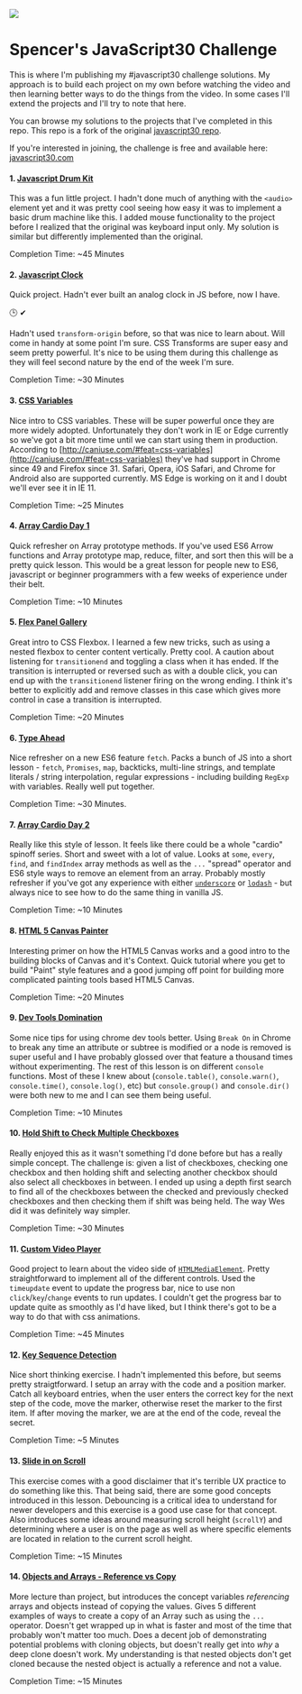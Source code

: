 ![](https://javascript30.com/images/JS3-social-share.png)

# Spencer's JavaScript30 Challenge

This is where I'm publishing my #javascript30 challenge solutions. My approach is to build each project on my own before watching the video and then learning better ways to do the things from the video. In some cases I'll extend the projects and I'll try to note that here.

You can browse my solutions to the projects that I've completed in this repo. This repo is a fork of the original [javascript30 repo](https://github.com/wesbos/JavaScript30).

If you're interested in joining, the challenge is free and available here: [javascript30.com](https://javascript30.com)

#### 1. [Javascript Drum Kit](01-javascript-drum-kit)
This was a fun little project. I hadn't done much of anything with the `<audio>` element yet and it was pretty cool seeing how easy it was to implement a basic drum machine like this. I added mouse functionality to the project before I realized that the original was keyboard input only. My solution is similar but differently implemented than the original. 

Completion Time: ~45 Minutes

#### 2. [Javascript Clock](02-js-and-css-clock)
Quick project. Hadn't ever built an analog clock in JS before, now I have.

🕒 ✔ 

Hadn't used `transform-origin` before, so that was nice to learn about. Will come in handy at some point I'm sure. CSS Transforms are super easy and seem pretty powerful. It's nice to be using them during this challenge as they will feel second nature by the end of the week I'm sure.

Completion Time: ~30 Minutes

#### 3. [CSS Variables](03-css-variables)

Nice intro to CSS variables. These will be super powerful once they are more widely adopted. Unfortunately they don't work in IE or Edge currently so we've got a bit more time until we can start using them in production. According to [http://caniuse.com/#feat=css-variables](http://caniuse.com/#feat=css-variables) they've had support in Chrome since 49 and Firefox since 31. Safari, Opera, iOS Safari, and Chrome for Android also are supported currently. MS Edge is working on it and I doubt we'll ever see it in IE 11.

Completion Time: ~25 Minutes

#### 4. [Array Cardio Day 1](04-array-cardio-1)
Quick refresher on Array prototype methods. If you've used ES6 Arrow functions and Array prototype map, reduce, filter, and sort then this will be a pretty quick lesson. This would be a great lesson for people new to ES6, javascript or beginner programmers with a few weeks of experience under their belt.

Completion Time: ~10 Minutes

#### 5. [Flex Panel Gallery](05-flex-panel-gallery)
Great intro to CSS Flexbox. I learned a few new tricks, such as using a nested flexbox to center content vertically. Pretty cool. A caution about listening for `transitionend` and toggling a class when it has ended. If the transition is interrupted or reversed such as with a double click, you can end up with the `transitionend` listener firing on the wrong ending. I think it's better to explicitly add and remove classes in this case which gives more control in case a transition is interrupted.

Completion Time: ~20 Minutes


#### 6. [Type Ahead](06-type-ahead)
Nice refresher on a new ES6 feature `fetch`. Packs a bunch of JS into a short lesson - `fetch`, `Promises`, `map`, backticks, multi-line strings, and template literals / string interpolation, regular expressions - including building `RegExp` with variables. Really well put together.

Completion Time: ~30 Minutes.

#### 7. [Array Cardio Day 2](07-array-cardio-2)
Really like this style of lesson. It feels like there could be a whole "cardio" spinoff series. Short and sweet with a lot of value. Looks at `some`, `every`, `find`, and `findIndex` array methods as well as the `...` "spread" operator and ES6 style ways to remove an element from an array. Probably mostly refresher if you've got any experience with either [`underscore`](http://underscorejs.org/) or [`lodash`](https://lodash.com/) - but always nice to see how to do the same thing in vanilla JS.

Completion Time: ~10 Minutes


#### 8. [HTML 5 Canvas Painter](08-html5-canvas)
Interesting primer on how the HTML5 Canvas works and a good intro to the building blocks of Canvas and it's Context. Quick tutorial where you get to build "Paint" style features and a good jumping off point for building more complicated painting tools based HTML5 Canvas.

Completion Time: ~20 Minutes

#### 9. [Dev Tools Domination](09-dev-tools-domination)
Some nice tips for using chrome dev tools better. Using `Break On` in Chrome to break any time an attribute or subtree is modified or a node is removed is super useful and I have probably glossed over that feature a thousand times without experimenting. The rest of this lesson is on different `console` functions. Most of these I knew about (`console.table()`, `console.warn()`, `console.time()`, `console.log()`, etc) but `console.group()` and `console.dir()` were both new to me and I can see them being useful.

Completion Time: ~10 Minutes

#### 10. [Hold Shift to Check Multiple Checkboxes](10-hold-shift-and-check-checkboxes)
Really enjoyed this as it wasn't something I'd done before but has a really simple concept. The challenge is: given a list of checkboxes, checking one checkbox and then holding shift and selecting another checkbox should also select all checkboxes in between. I ended up using a depth first search to find all of the checkboxes between the checked and previously checked checkboxes and then checking them if shift was being held. The way Wes did it was definitely way simpler.

Completion Time: ~30 Minutes

#### 11. [Custom Video Player](11-custom-video-player)
Good project to learn about the video side of [`HTMLMediaElement`](https://developer.mozilla.org/en-US/docs/Web/API/HTMLMediaElement). Pretty straightforward to implement all of the different controls. Used the `timeupdate` event to update the progress bar, nice to use non `click`/`key`/`change` events to run updates. I couldn't get the progress bar to update quite as smoothly as I'd have liked, but I think there's got to be a way to do that with css animations.

Completion Time: ~45 Minutes


#### 12. [Key Sequence Detection](12-key-sequence-detection)
Nice short thinking exercise. I hadn't implemented this before, but seems pretty straigtforward. I setup an array with the code and a position marker. Catch all keyboard entries, when the user enters the correct key for the next step of the code, move the marker, otherwise reset the marker to the first item. If after moving the marker, we are at the end of the code, reveal the secret.

Completion Time: ~5 Minutes

#### 13. [Slide in on Scroll](13-slide-in-on-scroll)
This exercise comes with a good disclaimer that it's terrible UX practice to do something like this. That being said, there are some good concepts introduced in this lesson. Debouncing is a critical idea to understand for newer developers and this exercise is a good use case for that concept. Also introduces some ideas around measuring scroll height (`scrollY`) and determining where a user is on the page as well as where specific elements are located in relation to the current scroll height.

Completion Time: ~15 Minutes

#### 14. [Objects and Arrays - Reference vs Copy](14-reference-vs-copying)
More lecture than project, but introduces the concept variables _referencing_ arrays and objects instead of copying the values. Gives 5 different examples of ways to create a copy of an Array such as using the `...` operator. Doesn't get wrapped up in what is faster and most of the time that probably won't matter too much. Does a decent job of demonstrating potential problems with cloning objects, but doesn't really get into _why_ a deep clone doesn't work. My understanding is that nested objects don't get cloned because the nested object is actually a reference and not a value.

Completion Time: ~15 Minutes